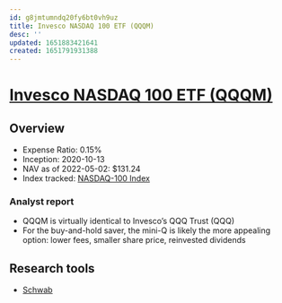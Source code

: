 ```yaml
---
id: g8jmtumndq20fy6bt0vh9uz
title: Invesco NASDAQ 100 ETF (QQQM)
desc: ''
updated: 1651883421641
created: 1651791931388
---
```

# [Invesco NASDAQ 100 ETF (QQQM)](https://etfdb.com/etf/QQQM/#etf-ticker-profile)

## Overview

- Expense Ratio: 0.15%
- Inception: 2020-10-13
- NAV as of 2022-05-02: $131.24
- Index tracked: [NASDAQ-100 Index](https://etfdb.com/index/nasdaq-100-index/)

### Analyst report

- QQQM is virtually identical to Invesco’s QQQ Trust (QQQ)
- For the buy-and-hold saver, the mini-Q is likely the more appealing option: lower fees, smaller share price, reinvested dividends

## Research tools

- [Schwab](https://www.schwab.com/research/etfs/quotes/summary/qqqm)